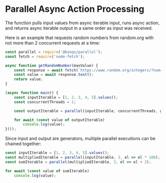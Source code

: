 Parallel Async Action Processing
================================

The function pulls input values from async iterable input, runs async action, and returns async iterable output in a same order as input was received.

Here is an example that requests random numbers from random.org with not more than 2 concurrent requests at a time:

```js
const parallel = require('@banqu/parallel');
const fetch = require('node-fetch');

async function getRandomNumber(maxValue) {
	const response = await fetch(`https://www.random.org/integers/?num=1&min=0&max=${maxValue}&col=1&base=10&format=plain&rnd=new`);
	const value = await response.text();
	return value;
}

(async function main() {
	const inputIterable = [1, 2, 3, 4, 5].values();
	const concurrentThreads = 2;

	const outputIterable = parallel(inputIterable, concurrentThreads, getRandomNumber);

	for await (const value of outputIterable)
		console.log(value);
}());
```

Since input and output are generators, multiple parallel executions can be chained together:

```js
const inputIterable = [1, 2, 3, 4, 5].values();
const multipliedIterable = parallel(inputIterable, 3, el => el * 100);
const sumIterable = parallel(multipliedIterable, 3, el => el + 2);

for await (const value of sumIterable)
	console.log(value);
```
